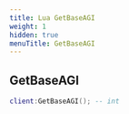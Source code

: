 ```yaml
---
title: Lua GetBaseAGI
weight: 1
hidden: true
menuTitle: GetBaseAGI
---
```

## GetBaseAGI
```lua
client:GetBaseAGI(); -- int
```